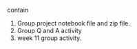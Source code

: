 contain 
1. Group project notebook file and zip file.
2. Group Q and A activity
3. week 11 group activity.
